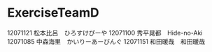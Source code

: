 # ExerciseTeamD
12071121 松本比呂　ひろすけぴーや
12071100 秀平晃都　Hide-no-Aki
12071085 中森海里　かいりーあーびんぐ
12071151 和田暖哉　和田暖哉